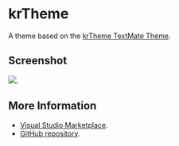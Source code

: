 # krTheme

A theme based on the [krTheme TextMate Theme](http://colorsublime.com/theme/krTheme).


## Screenshot
![](https://raw.githubusercontent.com/gerane/VSCodeThemes/master/gerane.Theme-krTheme/screenshot.png).


## More Information
* [Visual Studio Marketplace](https://marketplace.visualstudio.com/items/gerane.Theme-krTheme).
* [GitHub repository](https://github.com/gerane/VSCodeThemes).

